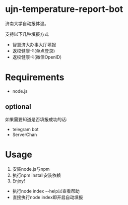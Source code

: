 # ujn-temperature-report-bot

济南大学自动报体温。

支持以下几种填报方式
 - 智慧济大办事大厅填报
 - 返校健康卡(单点登录)
 - 返校健康卡(微信OpenID)

# Requirements

- node.js

## optional

如果需要知道是否填报成功的话:

- telegram bot
- ServerChan

# Usage

1. 安装node.js与npm
2. 执行npm install安装依赖
3. Enjoy!

- 执行node index --help以查看帮助
- 直接执行node index即开启自动填报
